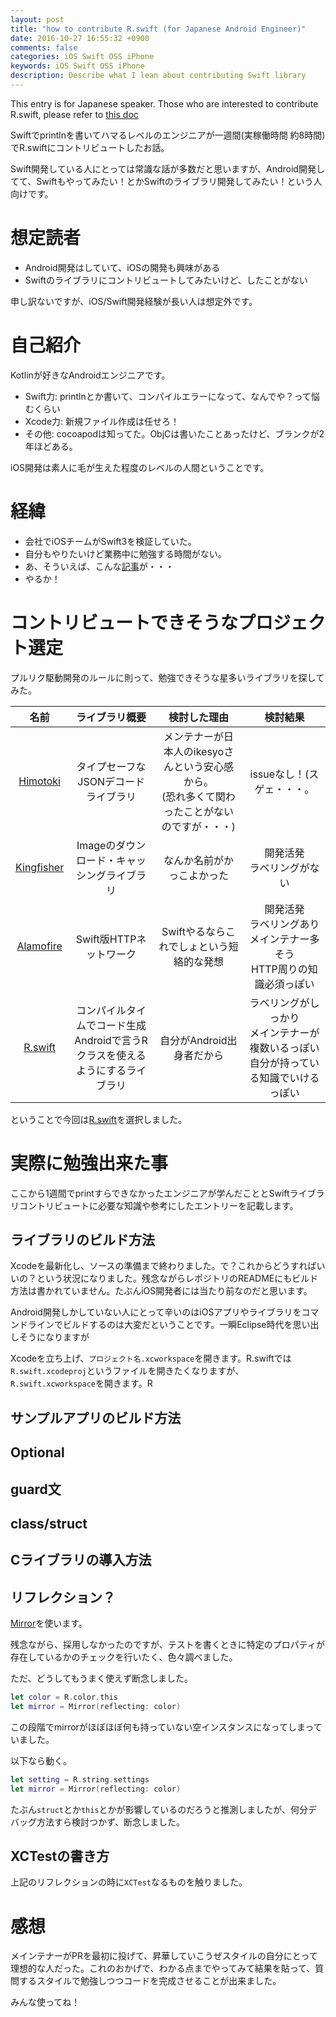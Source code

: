 ```yaml
---
layout: post
title: "how to contribute R.swift (for Japanese Android Engineer)"
date: 2016-10-27 16:55:32 +0900
comments: false
categories: iOS Swift OSS iPhone
keywords: iOS Swift OSS iPhone
description: Describe what I lean about contributing Swift library
---
```


This entry is for Japanese speaker. Those who are interested to contribute R.swift, please refer to [this doc](https://github.com/mac-cain13/R.swift/blob/master/Documentation/Contribute.md)

Swiftでprintlnを書いてハマるレベルのエンジニアが一週間(実稼働時間 約8時間)でR.swiftにコントリビュートしたお話。

Swift開発している人にとっては常識な話が多数だと思いますが、Android開発してて、Swiftもやってみたい！とかSwiftのライブラリ開発してみたい！という人向けです。

# 想定読者

* Android開発はしていて、iOSの開発も興味がある
* Swiftのライブラリにコントリビュートしてみたいけど、したことがない

申し訳ないですが、iOS/Swift開発経験が長い人は想定外です。

# 自己紹介

Kotlinが好きなAndroidエンジニアです。

* Swift力: printlnとか書いて、コンパイルエラーになって、なんでや？って悩むくらい
* Xcode力: 新規ファイル作成は任せろ！
* その他: cocoapodは知ってた。ObjCは書いたことあったけど、ブランクが2年ほどある。

iOS開発は素人に毛が生えた程度のレベルの人間ということです。

# 経緯

* 会社でiOSチームがSwift3を検証していた。
* 自分もやりたいけど業務中に勉強する時間がない。
* あ、そういえば、こんな[記事](http://shiraji.github.io/blog/2016/01/10/pull_req_study/)が・・・
* やるか！

# コントリビュートできそうなプロジェクト選定

プルリク駆動開発のルールに則って、勉強できそうな星多いライブラリを探してみた。

| 名前 | ライブラリ概要 | 検討した理由 | 検討結果 |
|:------------:|:------------:|:------------:|:------------:|
|[Himotoki](https://github.com/ikesyo/Himotoki)|タイプセーフなJSONデコードライブラリ|メンテナーが日本人のikesyoさんという安心感から。<br>(恐れ多くて関わったことがないのですが・・・)|issueなし！(スゲェ・・・。|
|[Kingfisher](https://github.com/onevcat/Kingfisher)|Imageのダウンロード・キャッシングライブラリ|なんか名前がかっこよかった|開発活発<br>ラベリングがない|
|[Alamofire](https://github.com/Alamofire/Alamofire)|Swift版HTTPネットワーク|Swiftやるならこれでしょという短絡的な発想|開発活発<br>ラベリングあり<br>メインテナー多そう<br>HTTP周りの知識必須っぽい|
|[R.swift](https://github.com/mac-cain13/R.swift)|コンパイルタイムでコード生成<br>Androidで言うRクラスを使えるようにするライブラリ|自分がAndroid出身者だから|ラベリングがしっかり<br>メインテナーが複数いるっぽい<br>自分が持っている知識でいけるっぽい|

ということで今回は[R.swift](https://github.com/mac-cain13/R.swift)を選択しました。

# 実際に勉強出来た事

ここから1週間でprintすらできなかったエンジニアが学んだこととSwiftライブラリコントリビュートに必要な知識や参考にしたエントリーを記載します。

## ライブラリのビルド方法

Xcodeを最新化し、ソースの準備まで終わりました。で？これからどうすればいいの？という状況になりました。残念ながらレポジトリのREADMEにもビルド方法は書かれていません。たぶんiOS開発者には当たり前なのだと思います。

Android開発しかしていない人にとって辛いのはiOSアプリやライブラリをコマンドラインでビルドするのは大変だということです。一瞬Eclipse時代を思い出しそうになりますが

Xcodeを立ち上げ、`プロジェクト名.xcworkspace`を開きます。R.swiftでは`R.swift.xcodeproj`というファイルを開きたくなりますが、`R.swift.xcworkspace`を開きます。R




## サンプルアプリのビルド方法
## Optional
## guard文
## class/struct
## Cライブラリの導入方法
## リフレクション？

[Mirror](https://developer.apple.com/reference/swift/mirror)を使います。

残念ながら、採用しなかったのですが、テストを書くときに特定のプロパティが存在しているかのチェックを行いたく、色々調べました。

ただ、どうしてもうまく使えず断念しました。

```swift
let color = R.color.this
let mirror = Mirror(reflecting: color)
```

この段階でmirrorがほぼほぼ何も持っていない空インスタンスになってしまっていました。

以下なら動く。

```swift
let setting = R.string.settings
let mirror = Mirror(reflecting: color)
```

たぶん`struct`とか`this`とかが影響しているのだろうと推測しましたが、何分デバッグ方法すら検討つかず、断念しました。

## XCTestの書き方

上記のリフレクションの時に`XCTest`なるものを触りました。



# 感想

メインテナーがPRを最初に投げて、昇華していこうぜスタイルの自分にとって理想的な人だった。これのおかげで、わかる点までやってみて結果を貼って、質問するスタイルで勉強しつつコードを完成させることが出来ました。

みんな使ってね！
